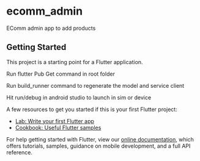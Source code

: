 # ecomm_admin

EComm admin app to add products

## Getting Started

This project is a starting point for a Flutter application.

Run flutter Pub Get command in root folder

Run build_runner command to regenerate the model and service client

Hit run/debug in android studio to launch in sim or device

A few resources to get you started if this is your first Flutter project:

- [Lab: Write your first Flutter app](https://flutter.dev/docs/get-started/codelab)
- [Cookbook: Useful Flutter samples](https://flutter.dev/docs/cookbook)

For help getting started with Flutter, view our
[online documentation](https://flutter.dev/docs), which offers tutorials,
samples, guidance on mobile development, and a full API reference.
